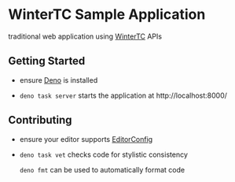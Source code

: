 WinterTC Sample Application
===========================

traditional web application using [WinterTC](https://wintertc.org/) APIs


Getting Started
---------------

*   ensure [Deno](https://deno.com) is installed

*   `deno task server` starts the application at http://localhost:8000/


Contributing
------------

*   ensure your editor supports [EditorConfig](https://editorconfig.org)

*   `deno task vet` checks code for stylistic consistency

    `deno fmt` can be used to automatically format code
